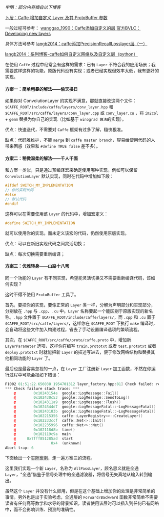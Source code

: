 *申明：部分内容摘自以下博客*

[卜居：Caffe 增加自定义 Layer 及其 ProtoBuffer 参数](https://blog.csdn.net/kkk584520/article/details/52721838)

一般过程可参考：
[wanggao_1990：Caffe添加自定义的层 ](https://blog.csdn.net/wanggao_1990/article/details/78863669)
[官方BVLC：Developing new layers](https://github.com/BVLC/caffe/wiki/Development)

具体方法可参考
[langb2014：caffe添加PrecisionRecallLosslayer层（一）](https://blog.csdn.net/langb2014/article/details/50489305)

[langb2014：系列博客-caffe如何自定义网络以及自定义层（python）](https://blog.csdn.net/langb2014/article/details/53081911)

在使用 `Caffe` 过程中经常会有这样的需求：已有 `Layer` 不符合我的应用场景；我需要这样这样的功能，原版代码没有实现；或者已经实现但效率太低，我有更好的实现。

#### 方案一：简单粗暴的解法——偷天换日


如果你对 ConvolutionLayer 的实现不满意，那就直接改这两个文件：`$CAFFE_ROOT/include/caffe/layers/conv_layer.hpp` 和 `$CAFFE_ROOT/src/caffe/layers/conv_layer.cpp` 或 `conv_layer.cu` ，将 `im2col` + `gemm` 替换为你自己的实现（比如基于 `winograd 算法`的实现）。

优点：快速迭代，不需要对 `Caffe` 框架有过多了解，糙快狠准。

缺点：代码难维护，不能 `merge` 到 `caffe master branch`，容易给使用代码的人带来困惑（效果和 `#define TRUE false` 差不多）。


#### 方案二：稍微温柔的解法——千人千面

和方案一类似，只是通过预编译宏来确定使用哪种实现。例如可以保留 `ConvolutionLayer` 默认实现，同时在代码中增加如下段：

```c++
#ifdef SWITCH_MY_IMPLEMENTATION  
// 你的实现代码  
#else  
// 默认代码  
#endif 
```

这样可以在需要使用该 `Layer` 的代码中，增加宏定义：

```c++
#define SWITCH_MY_IMPLEMENTATION  
```

就可以使用你的实现。而未定义该宏的代码，仍然使用原版实现。

优点：可以在新旧实现代码之间灵活切换；

缺点：每次切换需要重新编译；


#### 方案三：优雅转身——山路十八弯

同一个功能的 `Layer` 有不同实现，希望能灵活切换又不需要重新编译代码，该如何实现？

这时不得不使用 `ProtoBuffer` 工具了。

首先，要把你的实现，要像正常的 `Layer` 类一样，分解为声明部分和实现部分，分别放在 `.hpp` 与 `.cpp`、`.cu` 中。`Layer` 名称要起一个能区别于原版实现的新名称。`.hpp` 文件置于 `$CAFFE_ROOT/include/caffe/layers/`，而 `.cpp` 和 `.cu` 置于 `$CAFFE_ROOT/src/caffe/layers/`，这样你在 `$CAFFE_ROOT` 下执行 `make` 编译时，会自动将这些文件加入构建过程，省去了手动设置编译选项的繁琐流程。

其次，在 `$CAFFE_ROOT/src/caffe/proto/caffe.proto` 中，增加新 `LayerParameter` 选项，这样你在编写 `train.prototxt` 或者 `test.prototxt` 或者 `deploy.prototxt` 时就能把新 `Layer` 的描述写进去，便于修改网络结构和替换其他相同功能的 `Layer` 了。

最后也是最容易忽视的一点，在 `Layer` 工厂注册新 `Layer` 加工函数，不然在你运行过程中可能会报如下错误：
```c++
F1002 01:51:22.656038 1954701312 layer_factory.hpp:81] Check failed: registry.count(type) == 1 (0 vs. 1) Unknown layer type: AllPass (known types: AbsVal, Accuracy, ArgMax, BNLL, BatchNorm, BatchReindex, Bias, Concat, ContrastiveLoss, Convolution, Crop, Data, Deconvolution, Dropout, DummyData, ELU, Eltwise, Embed, EuclideanLoss, Exp, Filter, Flatten, HDF5Data, HDF5Output, HingeLoss, Im2col, ImageData, InfogainLoss, InnerProduct, Input, LRN, Log, MVN, MemoryData, MultinomialLogisticLoss, PReLU, Pooling, Power, ReLU, Reduction, Reshape, SPP, Scale, Sigmoid, SigmoidCrossEntropyLoss, Silence, Slice, Softmax, SoftmaxWithLoss, Split, TanH, Threshold, Tile, WindowData)  
*** Check failure stack trace: ***  
    @        0x10243154e  google::LogMessage::Fail()  
    @        0x102430c53  google::LogMessage::SendToLog()  
    @        0x1024311a9  google::LogMessage::Flush()  
    @        0x1024344d7  google::LogMessageFatal::~LogMessageFatal()  
    @        0x10243183b  google::LogMessageFatal::~LogMessageFatal()  
    @        0x102215356  caffe::LayerRegistry<>::CreateLayer()  
    @        0x102233ccf  caffe::Net<>::Init()  
    @        0x102235996  caffe::Net<>::Net()  
    @        0x102118d8b  time()  
    @        0x102119c9a  main  
    @     0x7fff851285ad  start  
    @                0x4  (unknown)  
Abort trap: 6 
```

下面给出一个[实际案例](https://blog.csdn.net/wanggao_1990/article/details/78863669)，走一遍方案三的流程。

这里我们实现一个新 `Layer`，名称为 `AllPassLayer`，顾名思义就是全通 `Layer`，“全通”借鉴于信号处理中的全通滤波器，将信号无失真地从输入转到输出。

虽然这个 `Layer` 并没有什么卵用，但是在这个基础上增加你的处理是非常简单的事情。另外也是出于实验考虑，全通层的 `Forward/Backward` 函数非常简单不需要读者有任何高等数学和求导的背景知识。读者使用该层时可以插入到任何已有网络中，而不会影响训练、预测的准确性。
